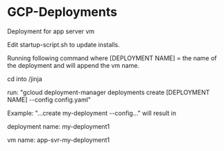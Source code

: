 # GCP-Deployments

Deployment for app server vm

Edit startup-script.sh to update installs.


Running following command where [DEPLOYMENT NAME] = the name of the deployment and will append the vm name.

cd into /jinja

run:
"gcloud deployment-manager deployments create [DEPLOYMENT NAME] --config config.yaml"


Example: "...create my-deployment --config..." will result in

deployment name:    my-deployment1

vm name:            app-svr-my-deployment1
